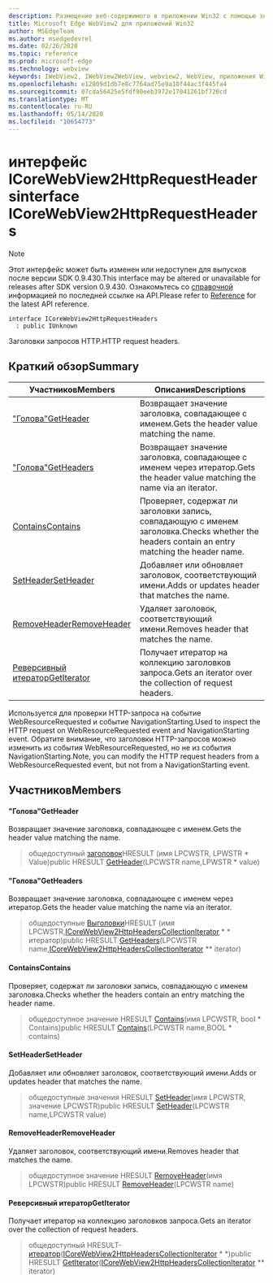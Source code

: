 ```yaml
---
description: Размещение веб-содержимого в приложении Win32 с помощью элемента управления Microsoft Edge WebView2
title: Microsoft Edge WebView2 для приложений Win32
author: MSEdgeTeam
ms.author: msedgedevrel
ms.date: 02/26/2020
ms.topic: reference
ms.prod: microsoft-edge
ms.technology: webview
keywords: IWebView2, IWebView2WebView, webview2, WebView, приложения Win32, Win32, EDGE, ICoreWebView2, ICoreWebView2Host, элемент управления "веб-браузер", HTML Edge
ms.openlocfilehash: e12809d1db7e8c7764ad75e9a10f44ac3f445fa4
ms.sourcegitcommit: 07cda56425e5fdf90eeb3972e17041261bf720cd
ms.translationtype: MT
ms.contentlocale: ru-RU
ms.lasthandoff: 05/14/2020
ms.locfileid: "10654773"
---
```

# <span data-ttu-id="e07ef-104">интерфейс ICoreWebView2HttpRequestHeaders</span><span class="sxs-lookup"><span data-stu-id="e07ef-104">interface ICoreWebView2HttpRequestHeaders</span></span> 

> [!NOTE]
> <span data-ttu-id="e07ef-105">Этот интерфейс может быть изменен или недоступен для выпусков после версии SDK 0.9.430.</span><span class="sxs-lookup"><span data-stu-id="e07ef-105">This interface may be altered or unavailable for releases after SDK version 0.9.430.</span></span> <span data-ttu-id="e07ef-106">Ознакомьтесь со [справочной](../../../webview2-api-reference.md) информацией по последней ссылке на API.</span><span class="sxs-lookup"><span data-stu-id="e07ef-106">Please refer to [Reference](../../../webview2-api-reference.md) for the latest API reference.</span></span>

```
interface ICoreWebView2HttpRequestHeaders
  : public IUnknown
```

<span data-ttu-id="e07ef-107">Заголовки запросов HTTP.</span><span class="sxs-lookup"><span data-stu-id="e07ef-107">HTTP request headers.</span></span>

## <span data-ttu-id="e07ef-108">Краткий обзор</span><span class="sxs-lookup"><span data-stu-id="e07ef-108">Summary</span></span>

 <span data-ttu-id="e07ef-109">Участников</span><span class="sxs-lookup"><span data-stu-id="e07ef-109">Members</span></span>                        | <span data-ttu-id="e07ef-110">Описания</span><span class="sxs-lookup"><span data-stu-id="e07ef-110">Descriptions</span></span>
--------------------------------|---------------------------------------------
[<span data-ttu-id="e07ef-111">"Голова"</span><span class="sxs-lookup"><span data-stu-id="e07ef-111">GetHeader</span></span>](#getheader) | <span data-ttu-id="e07ef-112">Возвращает значение заголовка, совпадающее с именем.</span><span class="sxs-lookup"><span data-stu-id="e07ef-112">Gets the header value matching the name.</span></span>
[<span data-ttu-id="e07ef-113">"Голова"</span><span class="sxs-lookup"><span data-stu-id="e07ef-113">GetHeaders</span></span>](#getheaders) | <span data-ttu-id="e07ef-114">Возвращает значение заголовка, совпадающее с именем через итератор.</span><span class="sxs-lookup"><span data-stu-id="e07ef-114">Gets the header value matching the name via an iterator.</span></span>
[<span data-ttu-id="e07ef-115">Contains</span><span class="sxs-lookup"><span data-stu-id="e07ef-115">Contains</span></span>](#contains) | <span data-ttu-id="e07ef-116">Проверяет, содержат ли заголовки запись, совпадающую с именем заголовка.</span><span class="sxs-lookup"><span data-stu-id="e07ef-116">Checks whether the headers contain an entry matching the header name.</span></span>
[<span data-ttu-id="e07ef-117">SetHeader</span><span class="sxs-lookup"><span data-stu-id="e07ef-117">SetHeader</span></span>](#setheader) | <span data-ttu-id="e07ef-118">Добавляет или обновляет заголовок, соответствующий имени.</span><span class="sxs-lookup"><span data-stu-id="e07ef-118">Adds or updates header that matches the name.</span></span>
[<span data-ttu-id="e07ef-119">RemoveHeader</span><span class="sxs-lookup"><span data-stu-id="e07ef-119">RemoveHeader</span></span>](#removeheader) | <span data-ttu-id="e07ef-120">Удаляет заголовок, соответствующий имени.</span><span class="sxs-lookup"><span data-stu-id="e07ef-120">Removes header that matches the name.</span></span>
[<span data-ttu-id="e07ef-121">Реверсивный итератор</span><span class="sxs-lookup"><span data-stu-id="e07ef-121">GetIterator</span></span>](#getiterator) | <span data-ttu-id="e07ef-122">Получает итератор на коллекцию заголовков запроса.</span><span class="sxs-lookup"><span data-stu-id="e07ef-122">Gets an iterator over the collection of request headers.</span></span>

<span data-ttu-id="e07ef-123">Используется для проверки HTTP-запроса на событие WebResourceRequested и событие NavigationStarting.</span><span class="sxs-lookup"><span data-stu-id="e07ef-123">Used to inspect the HTTP request on WebResourceRequested event and NavigationStarting event.</span></span> <span data-ttu-id="e07ef-124">Обратите внимание, что заголовки HTTP-запросов можно изменить из события WebResourceRequested, но не из события NavigationStarting.</span><span class="sxs-lookup"><span data-stu-id="e07ef-124">Note, you can modify the HTTP request headers from a WebResourceRequested event, but not from a NavigationStarting event.</span></span>

## <span data-ttu-id="e07ef-125">Участников</span><span class="sxs-lookup"><span data-stu-id="e07ef-125">Members</span></span>

#### <span data-ttu-id="e07ef-126">"Голова"</span><span class="sxs-lookup"><span data-stu-id="e07ef-126">GetHeader</span></span> 

<span data-ttu-id="e07ef-127">Возвращает значение заголовка, совпадающее с именем.</span><span class="sxs-lookup"><span data-stu-id="e07ef-127">Gets the header value matching the name.</span></span>

> <span data-ttu-id="e07ef-128">общедоступный [заголовок](#getheader)HRESULT (имя LPCWSTR, LPWSTR \* Value)</span><span class="sxs-lookup"><span data-stu-id="e07ef-128">public HRESULT [GetHeader](#getheader)(LPCWSTR name,LPWSTR \* value)</span></span>

#### <span data-ttu-id="e07ef-129">"Голова"</span><span class="sxs-lookup"><span data-stu-id="e07ef-129">GetHeaders</span></span> 

<span data-ttu-id="e07ef-130">Возвращает значение заголовка, совпадающее с именем через итератор.</span><span class="sxs-lookup"><span data-stu-id="e07ef-130">Gets the header value matching the name via an iterator.</span></span>

> <span data-ttu-id="e07ef-131">общедоступные [Выголовки](#getheaders)HRESULT (имя LPCWSTR,[ICoreWebView2HttpHeadersCollectionIterator](ICoreWebView2HttpHeadersCollectionIterator.md) \* \* итератор)</span><span class="sxs-lookup"><span data-stu-id="e07ef-131">public HRESULT [GetHeaders](#getheaders)(LPCWSTR name,[ICoreWebView2HttpHeadersCollectionIterator](ICoreWebView2HttpHeadersCollectionIterator.md) \*\* iterator)</span></span>

#### <span data-ttu-id="e07ef-132">Contains</span><span class="sxs-lookup"><span data-stu-id="e07ef-132">Contains</span></span> 

<span data-ttu-id="e07ef-133">Проверяет, содержат ли заголовки запись, совпадающую с именем заголовка.</span><span class="sxs-lookup"><span data-stu-id="e07ef-133">Checks whether the headers contain an entry matching the header name.</span></span>

> <span data-ttu-id="e07ef-134">общедоступное значение HRESULT [Contains](#contains)(имя LPCWSTR, bool \* Contains)</span><span class="sxs-lookup"><span data-stu-id="e07ef-134">public HRESULT [Contains](#contains)(LPCWSTR name,BOOL \* contains)</span></span>

#### <span data-ttu-id="e07ef-135">SetHeader</span><span class="sxs-lookup"><span data-stu-id="e07ef-135">SetHeader</span></span> 

<span data-ttu-id="e07ef-136">Добавляет или обновляет заголовок, соответствующий имени.</span><span class="sxs-lookup"><span data-stu-id="e07ef-136">Adds or updates header that matches the name.</span></span>

> <span data-ttu-id="e07ef-137">общедоступные значения HRESULT [SetHeader](#setheader)(имя LPCWSTR, значение LPCWSTR)</span><span class="sxs-lookup"><span data-stu-id="e07ef-137">public HRESULT [SetHeader](#setheader)(LPCWSTR name,LPCWSTR value)</span></span>

#### <span data-ttu-id="e07ef-138">RemoveHeader</span><span class="sxs-lookup"><span data-stu-id="e07ef-138">RemoveHeader</span></span> 

<span data-ttu-id="e07ef-139">Удаляет заголовок, соответствующий имени.</span><span class="sxs-lookup"><span data-stu-id="e07ef-139">Removes header that matches the name.</span></span>

> <span data-ttu-id="e07ef-140">общедоступное значение HRESULT [RemoveHeader](#removeheader)(имя LPCWSTR)</span><span class="sxs-lookup"><span data-stu-id="e07ef-140">public HRESULT [RemoveHeader](#removeheader)(LPCWSTR name)</span></span>

#### <span data-ttu-id="e07ef-141">Реверсивный итератор</span><span class="sxs-lookup"><span data-stu-id="e07ef-141">GetIterator</span></span> 

<span data-ttu-id="e07ef-142">Получает итератор на коллекцию заголовков запроса.</span><span class="sxs-lookup"><span data-stu-id="e07ef-142">Gets an iterator over the collection of request headers.</span></span>

> <span data-ttu-id="e07ef-143">общедоступный HRESULT- [итератор](#getiterator)([ICoreWebView2HttpHeadersCollectionIterator](ICoreWebView2HttpHeadersCollectionIterator.md) \* \*)</span><span class="sxs-lookup"><span data-stu-id="e07ef-143">public HRESULT [GetIterator](#getiterator)([ICoreWebView2HttpHeadersCollectionIterator](ICoreWebView2HttpHeadersCollectionIterator.md) \*\* iterator)</span></span>

